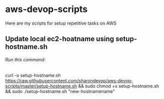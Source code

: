 # aws-devop-scripts
Here are my scripts for setup repetitive tasks on AWS


## Update local ec2-hoatname using setup-hostname.sh
###### Run this command:
curl -o setup-hostname.sh https://raw.githubusercontent.com/sharondevop/aws-devop-scripts/master/setup-hostname.sh && sudo chmod +x setup-hostname.sh && sudo ./setup-hostname.sh "new-hostnamename"
